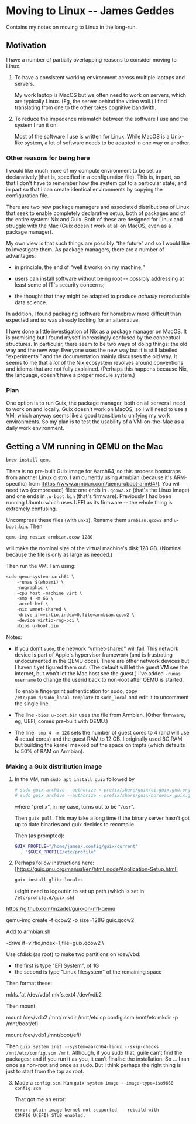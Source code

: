 # Moving to Linux -- James Geddes

Contains my notes on moving to Linux in the long-run.

## Motivation

I have a number of partially overlapping reasons to consider moving to
Linux.

1. To have a consistent working environment across multiple laptops
   and servers.

   My work laptop is MacOS but we often need to work on servers, which
   are typically Linux. (Eg, the server behind the video wall.) I find
   translating from one to the other takes cognitive bandwith.
  
2. To reduce the impedence mismatch between the software I use and the
   system I run it on.
  
   Most of the software I use is written for Linux. While MacOS is a
   Unix-like system, a lot of software needs to be adapted in one way
   or another.
  
### Other reasons for being here

I would like much more of my compute environment to be set up
declaratively (that is, specified in a configuration file). This is,
in part, so that I don't have to remember how the system got to a
particular state, and in part so that I can create identical
environments by copying the configuration file.

There are two new package managers and associated distributions of
Linux that seek to enable completely declarative setup, both of
packages and of the entire system: Nix and Guix. Both of these are
designed for Linux and struggle with the Mac (Guix doesn't work at all
on MacOS, even as a package manager).

My own view is that such things are possibly “the future” and so I
would like to investigate them. As package managers, there are a
number of advantages:

- in principle, the end of “well it works on my machine;”

- users can install software without being root -- possibly addressing
  at least some of IT's security concerns;
  
- the thought that they might be adapted to produce _actually_
  reproducible data science.

In addition, I found packaging software for homebrew more difficult
than expected and so was already looking for an alternative.

I have done a little investigation of Nix as a package manager on
MacOS. It is promising but I found myself increasingly confused by the
conceptual structures. In particular, there seem to be two ways of
doing things: the old way and the new way. Everyone uses the new way
but it is still labelled “experimental” and the documentation mainly
discusses the old way. It seems to me that a _lot_ of the Nix
ecosystem revolves around conventions and idioms that are not fully
explained. (Perhaps this happens because Nix, the language, doesn't
have a proper module system.)

### Plan

One option is to run Guix, the package manager, both on all servers I
need to work on and locally. Guix doesn't work on MacOS, so I will
need to use a VM; which anyway seems like a good transition to
unifying my work environments. So my plan is to test the usability of
a VM-on-the-Mac as a daily work environment.

## Getting a VM running in QEMU on the Mac

```sh
brew install qemu
```

There is no pre-built Guix image for Aarch64, so this process
bootstraps from another Linux distro. I am currently using Armbian
(because it's ARM-specific) from
[https://www.armbian.com/qemu-uboot-arm64/]. You wil need two
(compressed) files: one ends in `.qcow2.xz` (that's the Linux image)
and one ends in `.u-boot.bin` (that's firmware). Previously I had been
running Ubuntu which uses UEFI as its firmware -- the whole thing is
extremely confusing.

Uncompress these files (with `unxz`). Rename them `armbian.qcow2` and
`u-boot.bin`. Then

```sh
qemu-img resize armbian.qcow 128G
```

will make the nominal size of the virtual machine's disk 128
GB. (Nominal because the file is only as large as needed.)

Then run the VM. I am using:

```txt
sudo qemu-system-aarch64 \
    -runas $(whoami) \
    -nographic \
    -cpu host -machine virt \
    -smp 4 -m 6G \
    -accel hvf \
    -nic vmnet-shared \
    -drive if=virtio,index=0,file=armbian.qcow2 \
    -device virtio-rng-pci \
    -bios u-boot.bin
```

Notes:

- If you don't `sudo`, the network "vmnet-shared" will fail. This
  network device is part of Apple's hypervisor framework (and is
  frustrating undocumented in the QEMU docs). There are other network
  devices but I haven't yet figured them out. (The default will let
  the guest VM see the internet, but won't let the Mac host see the
  guest.) I've added `-runas username` to change the userid back to
  non-root after QEMU is started.
  
  To enable fingerprint authentication for sudo, copy
  `/etc/pam.d/sudo_local.template` to `sudo_local` and edit it to
  uncomment the single line.
  
- The line `-bios u-boot.bin` uses the file from Armbian. (Other
  firmware, eg, UEFI, comes pre-built with QEMU.)
  
- The line `-smp 4 -m 12G` sets the number of guest cores to 4 (and
  will use 4 actual cores) and the guest RAM to 12 GB. I originally
  used 8G RAM but building the kernel maxxed out the space on tmpfs
  (which defaults to 50% of RAM on Armbian). 

### Making a Guix distribution image

1. In the VM, run `sudo apt install guix` followed by

   ```sh
   # sudo guix archive --authorize < prefix/share/guix/ci.guix.gnu.org.pub
   # sudo guix archive --authorize < prefix/share/guix/bordeaux.guix.gnu.org.pub
   ```

   where "prefix", in my case, turns out to be "`/usr`".

   Then `guix pull`. This may take a long time if the binary server
   hasn't got up to date binaries and guix decides to recompile.
  
   Then (as prompted):

   ```sh
   GUIX_PROFILE="/home/james/.config/guix/current"
     . "$GUIX_PROFILE/etc/profile"
   ```

2. Perhaps follow instructions here:
   [https://guix.gnu.org/manual/en/html_node/Application-Setup.html]

   ```sh
   guix install glibc-locales
   ```

   (<ight need to logout/in to set up path (which is set in `/etc/profile.d/guix.sh`)


https://github.com/mzadel/guix-on-m1-qemu

qemu-img create -f qcow2 -o size=128G guix.qcow2

Add to armbian.sh:

  -drive if=virtio,index=1,file=guix.qcow2 \


Use cfdisk (as root) to make two partitions on /dev/vbd: 
- the first is type "EFI System", of 1G
- the second is type "Linux filesystem" of the remaining space

Then format these:

mkfs.fat /dev/vdb1
mkfs.ext4 /dev/vdb2

Then mount

mount /dev/vdb2 /mnt/
mkdir /mnt/etc
cp config.scm /mnt/etc
mkdir -p /mnt/boot/efi

mount /dev/vdb1 /mnt/boot/efi/

Then `guix system init --system=aarch64-linux --skip-checks /mnt/etc/config.scm /mnt`. Although, if you
sudo that, guile can't find the packages; and if you run it as you, it
can't finalise the installation. So ... I ran once as non-root and
once as sudo. But I think perhaps the right thing is just to start
from the top as root.

3. Made a `config.scm`. Ran `guix system image --image-type=iso9660
   config.scm`

   That got me an error:

   ```txt
   error: plain image kernel not supported -- rebuild with
   CONFIG_U(EFI)_STUB enabled.
   ```
